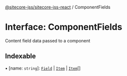 [@sitecore-jss/sitecore-jss-react](../README.md) / ComponentFields

# Interface: ComponentFields

Content field data passed to a component

## Indexable

▪ [name: `string`]: [`Field`](Field.md) \| [`Item`](Item.md) \| [`Item`](Item.md)[]
